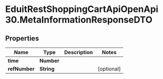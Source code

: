 # EduitRestShoppingCartApiOpenApi30.MetaInformationResponseDTO

## Properties

Name | Type | Description | Notes
------------ | ------------- | ------------- | -------------
**time** | **Number** |  | 
**refNumber** | **String** |  | [optional] 


